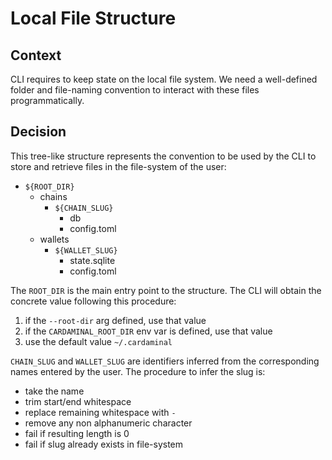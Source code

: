 # Local File Structure

## Context

CLI requires to keep state on the local file system. We need a well-defined folder and file-naming convention to interact with these files programmatically. 

## Decision

This tree-like structure represents the convention to be used by the CLI to store and retrieve files in the file-system of the user:

- `${ROOT_DIR}`
  - chains
    - `${CHAIN_SLUG}`
      - db
      - config.toml
  - wallets
    - `${WALLET_SLUG}`
      - state.sqlite
      - config.toml


The `ROOT_DIR` is the main entry point to the structure. The CLI will obtain the concrete value following this procedure:

1. if the `--root-dir` arg defined, use that value
2. if the `CARDAMINAL_ROOT_DIR` env var is defined, use that value
3. use the default value `~/.cardaminal` 


`CHAIN_SLUG` and `WALLET_SLUG` are identifiers inferred from the corresponding names entered by the user. The procedure to infer the slug is:

- take the name
- trim start/end whitespace
- replace remaining whitespace with `-`
- remove any non alphanumeric character
- fail if resulting length is 0
- fail if slug already exists in file-system